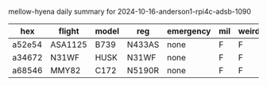 mellow-hyena daily summary for 2024-10-16-anderson1-rpi4c-adsb-1090

|hex|flight|model|reg|emergency|mil|weirdo|
|--|--|--|--|--|--|--|
|a52e54|ASA1125|B739|N433AS|none|F|F|
|a34672|N31WF|HUSK|N31WF|none|F|F|
|a68546|MMY82|C172|N5190R|none|F|F|
